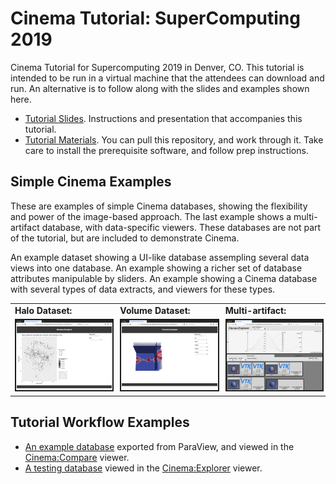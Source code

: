 # Cinema Tutorial: SuperComputing 2019

Cinema Tutorial for Supercomputing 2019 in Denver, CO. This tutorial is intended to be run in a virtual machine that the attendees can download and run. An alternative is to follow along with the slides and examples shown here.

- [Tutorial Slides](https://github.com/cinemascience/cinema_tutorial_slides/blob/master/2019-11_SC19/tutorial_sc19.pdf). Instructions and presentation that accompanies this tutorial.
- [Tutorial Materials](https://github.com/cinemascience/cinema_tutorial_2019-11_SC). You can pull this repository, and work through it. Take care to install the prerequisite software, and follow prep instructions.

## Simple Cinema Examples

These are examples of simple Cinema databases, showing the flexibility and power of the image-based approach. The last example shows a multi-artifact database, with data-specific viewers. These databases are not part of the tutorial, but are included to demonstrate Cinema.

<table cellspacing="10">

<tr>
<td ><strong>Halo Dataset:</strong></td> An example dataset showing a UI-like database assempling several data views into one database.
<td ><strong>Volume Dataset:</strong></td> An example showing a richer set of database attributes manipulable by sliders.
<td ><strong>Multi-artifact:</strong></td> An example showing a Cinema database with several types of data extracts, and viewers for these types.
</tr>

<tr>
<td><a href="../2019-01_ECP/materials/halo.html"><img src="../2019-01_ECP/materials/thumbs/halo.png" width="200" border="2"></a></td>
<td><a href="../2019-01_ECP/materials/volume.html"><img src="../2019-01_ECP/materials/thumbs/volume.png" width="200" border="2"></a></td>
<td><a href="../2019-01_ECP/materials/cinema_explorer.html?databases=databases.json"><img src="../2019-01_ECP/materials/thumbs/explorer.png" width="200" border="2"></a></td>
</tr>


</table>

## Tutorial Workflow Examples
- [An example database](materials/example_compare.html) exported from ParaView, and viewed in the [Cinema:Compare](https://github.com/cinemascience/cinema_compare) viewer.
- [A testing database](materials/cinema_explorer.html) viewed in the [Cinema:Explorer](https://github.com/cinemascience/cinema_explorer) viewer.


